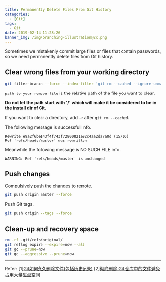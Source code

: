 ```yaml
---
title: Permanently Delete Files From Git History
categories:
  - [Git]
tags:
  - Git
date: 2019-02-14 11:28:26
banner_img: /img/branching-illustration@2x.png
---
```


Sometimes we mistakenly commit large files or files that contain passwords, so we need permanently delete files from Git history.

## Clear wrong files from your working directory

```bash
git filter-branch --force --index-filter 'git rm --cached --ignore-unmatch path-to-your-remove-file' --prune-empty --tag-name-filter cat -- --all
```

`path-to-your-remove-file` is the relative path of the file you want to clear.

**Do not let the path start with '/' which will make it be considered to be in the install dir of Git.**

If you want to clear a directory, add `-r` after `git rm --cached`.

The following message is successfull info.

```
Rewrite e9a2f6be143f4f743f72800821e92c4aa2da7a0d (15/16)
Ref 'refs/heads/master' was rewritten
```

Meanwhile the following message is NO SUCH FILE info.

```
WARNING: Ref 'refs/heads/master' is unchanged
```

## Push changes

Compulsively push the changes to remote.

```bash
git push origin master --force
```

Push Git tags.

```bash
git push origin --tags --force
```

## Clean-up and recovery space

```bash
rm -rf .git/refs/original/
git reflog expire --expire=now --all
git gc --prune=now
git gc --aggressive --prune=now
```

----

Refer:
[1][Git如何永久删除文件(包括历史记录)](http://www.cnblogs.com/shines77/p/3460274.html)
[2][彻底删除 Git 仓库中的文件避免占用大量磁盘空间](https://walterlv.oschina.io/git/2017/09/18/delete-a-file-from-whole-git-history.html)